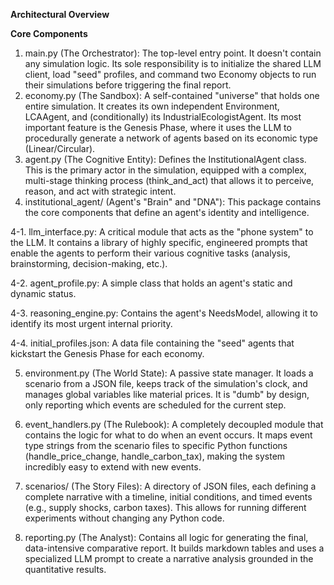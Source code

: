 **Architectural Overview**

**Core Components**


1. main.py (The Orchestrator): The top-level entry point. It doesn't contain any simulation logic. Its sole responsibility is to initialize the shared LLM client, load "seed" profiles, and command two Economy objects to run their simulations before triggering the final report.
2. economy.py (The Sandbox): A self-contained "universe" that holds one entire simulation. It creates its own independent Environment, LCAAgent, and (conditionally) its IndustrialEcologistAgent. Its most important feature is the Genesis Phase, where it uses the LLM to procedurally generate a network of agents based on its economic type (Linear/Circular).
3. agent.py (The Cognitive Entity): Defines the InstitutionalAgent class. This is the primary actor in the simulation, equipped with a complex, multi-stage thinking process (think_and_act) that allows it to perceive, reason, and act with strategic intent.
4. institutional_agent/ (Agent's "Brain" and "DNA"): This package contains the core components that define an agent's identity and intelligence.

4-1. llm_interface.py: A critical module that acts as the "phone system" to the LLM. It contains a library of highly specific, engineered prompts that enable the agents to perform their various cognitive tasks (analysis, brainstorming, decision-making, etc.).
  
4-2. agent_profile.py: A simple class that holds an agent's static and dynamic status.
  
4-3. reasoning_engine.py: Contains the agent's NeedsModel, allowing it to identify its most urgent internal priority.
  
4-4. initial_profiles.json: A data file containing the "seed" agents that kickstart the Genesis Phase for each economy.

5. environment.py (The World State): A passive state manager. It loads a scenario from a JSON file, keeps track of the simulation's clock, and manages global variables like material prices. It is "dumb" by design, only reporting which events are scheduled for the current step.

6. event_handlers.py (The Rulebook): A completely decoupled module that contains the logic for what to do when an event occurs. It maps event type strings from the scenario files to specific Python functions (handle_price_change, handle_carbon_tax), making the system incredibly easy to extend with new events.

7. scenarios/ (The Story Files): A directory of JSON files, each defining a complete narrative with a timeline, initial conditions, and timed events (e.g., supply shocks, carbon taxes). This allows for running different experiments without changing any Python code.

8. reporting.py (The Analyst): Contains all logic for generating the final, data-intensive comparative report. It builds markdown tables and uses a specialized LLM prompt to create a narrative analysis grounded in the quantitative results.
